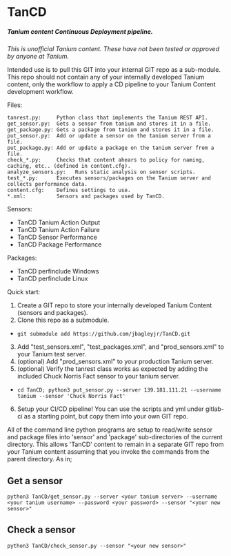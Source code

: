 # TanCD
##### Tanium content Continuous Deployment pipeline.

*This is unofficial Tanium content. These have not been tested or approved by anyone at Tanium.*

Intended use is to pull this GIT into your internal GIT repo as a sub-module.  This repo should not
contain any of your internally developed Tanium content, only the workflow to apply a CD pipeline to
your Tanium Content development workflow.

Files:
```
tanrest.py:     Python class that implements the Tanium REST API.
get_sensor.py:  Gets a sensor from tanium and stores it in a file.
get_package.py: Gets a package from tanium and stores it in a file.
put_sensor.py:  Add or update a sensor on the tanium server from a file.
put_package.py: Add or update a package on the tanium server from a file.
check_*.py:     Checks that content ahears to policy for naming, caching, etc.. (defined in content.cfg).
analyze_sensors.py:   Runs static analysis on sensor scripts.
test_*.py:      Executes sensors/packages on the Tanium server and collects performance data.
content.cfg:    Defines settings to use.
*.xml:          Sensors and packages used by TanCD.
```

Sensors:
- TanCD Tanium Action Output
- TanCD Tanium Action Failure
- TanCD Sensor Performance
- TanCD Package Performance

Packages:
- TanCD perfinclude Windows
- TanCD perfinclude Linux

Quick start:
1.  Create a GIT repo to store your internally developed Tanium Content (sensors and packages).
2.  Clone this repo as a submodule.
  - `git submodule add https://github.com/jbagleyjr/TanCD.git`
3.  Add "test_sensors.xml", "test_packages.xml", and "prod_sensors.xml" to your Tanium test server.
4.  (optional) Add "prod_sensors.xml" to your production Tanium server.
5.  (optional) Verify the tanrest class works as expected by adding the included Chuck Norris Fact sensor to your tanium server.
   - `cd TanCD; python3 put_sensor.py --server 139.181.111.21 --username tanium --sensor 'Chuck Norris Fact'`
6.  Setup your CI/CD pipeline!  You can use the scripts and yml under gitlab-ci as a starting point, but copy them into your own GIT repo.

All of the command line python programs are setup to read/write sensor and package files into 'sensor' and 'package'
sub-directories of the current directory.  This allows 'TanCD' content to remain in a separate GIT repo from your
Tanium content assuming that you invoke the commands from the parent directory.  As in;

## Get a sensor
`python3 TanCD/get_sensor.py --server <your tanium server> --username <your tanium username> --password <your password> --sensor "<your new sensor>"`

## Check a sensor
`python3 TanCD/check_sensor.py --sensor "<your new sensor>"`


